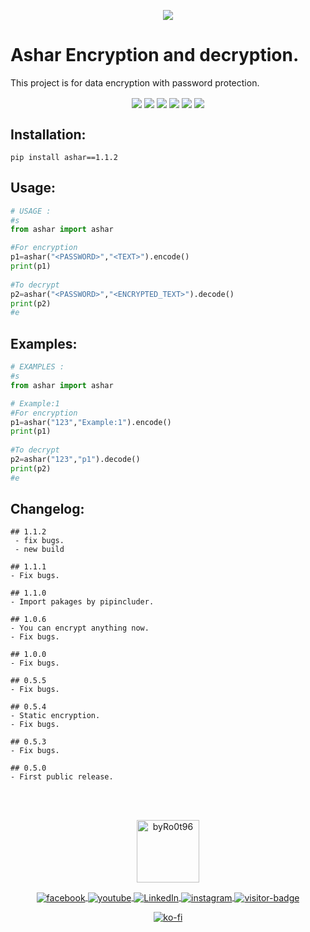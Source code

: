 
<p align="center"><img align="center" src="https://raw.githubusercontent.com/byRo0t96/ashar/main/screenshot/screenshot.png"></p>
<h1>Ashar Encryption and decryption.</h1>

<p>This project is for data encryption with password protection.</p>
<p align="center">
    <img align="center" src="https://travis-ci.com/byRo0t96/ashar.svg?branch=main">
    <img align="center" src="https://img.shields.io/github/issues/byRo0t96/ashar">
    <img align="center" src="https://img.shields.io/github/forks/byRo0t96/ashar">
    <img align="center" src="https://img.shields.io/github/stars/byRo0t96/ashar">
    <img align="center" src="https://img.shields.io/badge/license-Apache--2.0-green.svg">
    <img align="center" src="https://img.shields.io/badge/python-3.x.x-blue">
</p>
<h2>Installation:</h2>

```
pip install ashar==1.1.2
```

<h2>Usage:</h2>

```python
# USAGE :
#s
from ashar import ashar

#For encryption
p1=ashar("<PASSWORD>","<TEXT>").encode()
print(p1)
    
#To decrypt
p2=ashar("<PASSWORD>","<ENCRYPTED_TEXT>").decode()
print(p2)
#e

```

<h2>Examples:</h2>

```python
# EXAMPLES :
#s
from ashar import ashar

# Example:1
#For encryption
p1=ashar("123","Example:1").encode()
print(p1)
    
#To decrypt
p2=ashar("123","p1").decode()
print(p2)
#e

```

<h2>Changelog:</h2>

```
## 1.1.2
 - fix bugs.
 - new build 

## 1.1.1
- Fix bugs.

## 1.1.0
- Import pakages by pipincluder.

## 1.0.6
- You can encrypt anything now.
- Fix bugs.

## 1.0.0
- Fix bugs.

## 0.5.5
- Fix bugs.

## 0.5.4
- Static encryption.
- Fix bugs.

## 0.5.3
- Fix bugs.

## 0.5.0
- First public release.

```
<br>
<br>
<p align="center">
    <a align="center" href="https://byro0t96.github.io/">
        <img alt="byRo0t96" height="100" align="center" src="https://raw.githubusercontent.com/byRo0t96/byRo0t96/main/images/Ro0t-96_v.3.1.png">
    </a>
</p>

<p align="center">
    <a align="center" href="https://www.facebook.com/yasser.bdj.31">
        <img alt="facebook" align="center" src="https://img.shields.io/badge/Facebook-%2Fyasser.bdj.31-blue">
    </a>
	
   <a align="center" href="https://www.youtube.com/channel/UC53dtKxc84BNPyDb51rtRPg">
        <img align="center"  alt="youtube" src="https://img.shields.io/badge/-YouTube-red">
    </a>
	
   <a href="https://www.linkedin.com/in/boudjada-yasser-a53543196" align="center" >
        <img align="center" alt="LinkedIn" src="https://img.shields.io/badge/-linkedin-blue">
    </a> 
    
   <a href="https://www.instagram.com/bdj.yasser/" align="center" >
        <img align="center" alt="instagram" src="https://img.shields.io/badge/instagram-%2Fbdj.yasser-orange">
    </a> 
        
   <a href="https://github.com/byRo0t96/" align="center" >
        <img align="center" alt="visitor-badge" src="https://visitor-badge.laobi.icu/badge?page_id=byRo0t96.byRo0t96">
    </a>
</p>

<p align="center">
    <a align="center" href="https://ko-fi.com/L3L34CEPV">
        <img alt="ko-fi" align="center" src="https://ko-fi.com/img/githubbutton_sm.svg">
    </a>
</p>